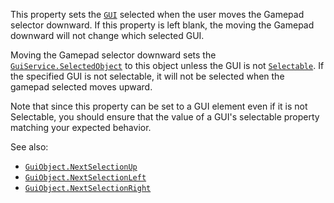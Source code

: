This property sets the [`GUI`](https://create.roblox.com/docs/reference/engine/classes/GuiObject) selected when the user moves
the Gamepad selector downward. If this property is left blank, the moving
the Gamepad downward will not change which selected GUI.

Moving the Gamepad selector downward sets the
[`GuiService.SelectedObject`](https://create.roblox.com/docs/reference/engine/classes/GuiService#SelectedObject) to this object unless the GUI is not
[`Selectable`](https://create.roblox.com/docs/reference/engine/classes/GuiObject#Selectable). If the specified GUI is not
selectable, it will not be selected when the gamepad selected moves
upward.

Note that since this property can be set to a GUI element even if it is
not Selectable, you should ensure that the value of a GUI's selectable
property matching your expected behavior.

See also:

- [`GuiObject.NextSelectionUp`](https://create.roblox.com/docs/reference/engine/classes/GuiObject#NextSelectionUp)
- [`GuiObject.NextSelectionLeft`](https://create.roblox.com/docs/reference/engine/classes/GuiObject#NextSelectionLeft)
- [`GuiObject.NextSelectionRight`](https://create.roblox.com/docs/reference/engine/classes/GuiObject#NextSelectionRight)